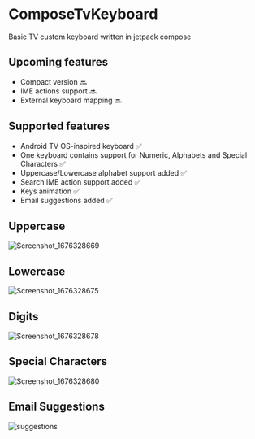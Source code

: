 # ComposeTvKeyboard

Basic TV custom keyboard written in jetpack compose 

## Upcoming features

- Compact version 🔜
- IME actions support 🔜
- External keyboard mapping 🔜
 
## Supported features
- Android TV OS-inspired keyboard ✅
- One keyboard contains support for Numeric, Alphabets and Special Characters ✅
- Uppercase/Lowercase alphabet support added ✅
- Search IME action support added ✅
- Keys animation ✅
- Email suggestions added ✅
  
## Uppercase
![Screenshot_1676328669](https://user-images.githubusercontent.com/21205138/218592831-bca4d390-5e48-44b0-9a35-87d16e11b74b.png)

## Lowercase
![Screenshot_1676328675](https://user-images.githubusercontent.com/21205138/218592897-f046a88b-dbad-401f-89aa-1ec6299c2770.png)
 
## Digits
![Screenshot_1676328678](https://user-images.githubusercontent.com/21205138/218592952-3beb940c-5646-4dbd-9a68-533d68861ebc.png)

## Special Characters
![Screenshot_1676328680](https://user-images.githubusercontent.com/21205138/218593010-7db79c4b-7206-4849-a504-ed9480c5e1df.png)
  
## Email Suggestions
![suggestions](https://user-images.githubusercontent.com/21205138/222294045-08ab6242-f202-4f91-995d-99477aa73471.png) 
